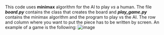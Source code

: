 This code uses **minimax** algorithm for the AI to play *vs* a human. The file ***board.py*** contains the class that creates the board and ***play_game.py*** contains the minimax algorithm and the program to play vs the AI. The row and column where you want to put the piece has to be written by screen. An example of a game is the following:
![image](https://github.com/antodiazcano/4-in-a-row/assets/114878742/da0f1635-01a8-49fc-8373-f549184e1b5c)
